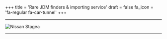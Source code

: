 +++
title = 'Rare JDM finders & importing service'
draft = false
fa_icon = 'fa-regular fa-car-tunnel'
+++

___

![Nissan Stagea](/Nissan-Stagea-260RS-Autech-3.webp)

___
